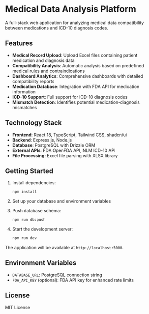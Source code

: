 # Medical Data Analysis Platform

A full-stack web application for analyzing medical data compatibility between medications and ICD-10 diagnosis codes.

## Features

- **Medical Record Upload**: Upload Excel files containing patient medication and diagnosis data
- **Compatibility Analysis**: Automatic analysis based on predefined medical rules and contraindications
- **Dashboard Analytics**: Comprehensive dashboards with detailed compatibility reports
- **Medication Database**: Integration with FDA API for medication information
- **ICD-10 Support**: Full support for ICD-10 diagnosis codes
- **Mismatch Detection**: Identifies potential medication-diagnosis mismatches

## Technology Stack

- **Frontend**: React 18, TypeScript, Tailwind CSS, shadcn/ui
- **Backend**: Express.js, Node.js
- **Database**: PostgreSQL with Drizzle ORM
- **External APIs**: FDA OpenFDA API, NLM ICD-10 API
- **File Processing**: Excel file parsing with XLSX library

## Getting Started

1. Install dependencies:
   ```bash
   npm install
   ```

2. Set up your database and environment variables

3. Push database schema:
   ```bash
   npm run db:push
   ```

4. Start the development server:
   ```bash
   npm run dev
   ```

The application will be available at `http://localhost:5000`.

## Environment Variables

- `DATABASE_URL`: PostgreSQL connection string
- `FDA_API_KEY` (optional): FDA API key for enhanced rate limits

## License

MIT License
